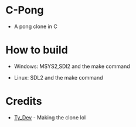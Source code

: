 # C-Pong

* A pong clone in C

# How to build

* Windows: MSYS2,SDl2 and the make command

* Linux: SDL2 and the make command

# Credits

* [Ty_Dev](https://twitter.com/snesfx) - Making the clone lol

